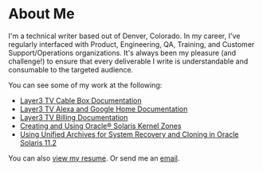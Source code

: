 # About Me
I'm a technical writer based out of Denver, Colorado. In my career, I've regularly interfaced with Product, Engineering, QA, Training, and Customer Support/Operations organizations. It's always been my pleasure (and challenge!) to ensure that every deliverable I write is understandable and consumable to the targeted audience.   

You can see some of my work at the following:
- [Layer3 TV Cable Box Documentation](https://help.layer3tv.com/hc/en-us/categories/204100787-Cable-box)
- [Layer3 TV Alexa and Google Home Documentation](https://help.layer3tv.com/hc/en-us/categories/115001614628-Voice-control)
- [Layer3 TV Billing Documentation](https://help.layer3tv.com/hc/en-us/categories/204099228-Billing)
- [Creating and Using Oracle® Solaris Kernel Zones](https://docs.oracle.com/cd/E53394_01/html/E54751/index.html)
- [Using Unified Archives for System Recovery and Cloning in Oracle Solaris 11.2](https://docs.oracle.com/cd/E36784_01/html/E38524/index.html)

You can also [view my resume](https://www.dropbox.com/s/yatk7pszz6lh5fv/aclark-resume-for-dropbox.doc?dl=0). Or send me an [email](mailto:alissabaderclark@gmail.com).

